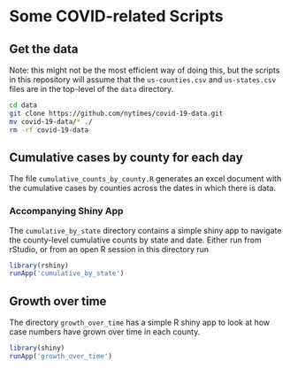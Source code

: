 # Some COVID-related Scripts

## Get the data

Note: this might not be the most efficient way of doing this, but the scripts in this repository will assume that the `us-counties.csv` and `us-states.csv` files are in the top-level of the `data` directory.

```bash
cd data
git clone https://github.com/nytimes/covid-19-data.git
mv covid-19-data/* ./
rm -rf covid-19-data
```

## Cumulative cases by county for each day

The file `cumulative_counts_by_county.R` generates an excel document with the cumulative cases by counties across the dates in which there is data.

### Accompanying Shiny App

The `cumulative_by_state` directory contains a simple shiny app to navigate the county-level cumulative counts by state and date. Either run from rStudio, or from an open R session in this directory run

```r
library(rshiny)
runApp('cumulative_by_state')
```

## Growth over time

The directory `growth_over_time` has a simple R shiny app to look at how case numbers have grown over time in each county.

```r
library(shiny)
runApp('growth_over_time')
```
